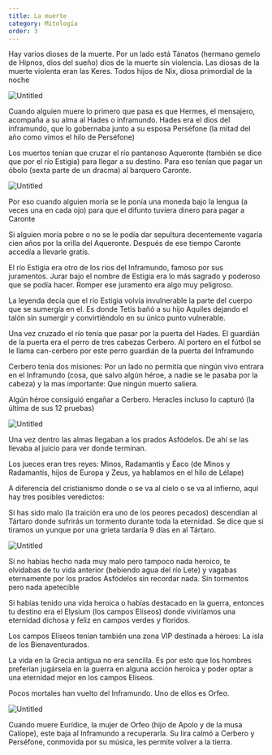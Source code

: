 ```yaml
---
title: La muerte
category: Mitología
order: 3
---
```


Hay varios dioses de la muerte. Por un lado está Tánatos (hermano gemelo de Hipnos, dios del sueño) dios de la muerte sin violencia. Las diosas de la muerte violenta eran las Keres. Todos hijos de Nix, diosa primordial de la noche

![Untitled]({{site.baseurl}}/images/La%20muerte%208d3cb7c0b0cc44c3a59a2eeebc11bad8/Tanatos_-_Busqueda_de_Google.png)

Cuando alguien muere lo primero que pasa es que Hermes, el mensajero, acompaña a su alma al Hades o inframundo. Hades era el dios del inframundo, que lo gobernaba junto a su esposa Perséfone (la mitad del año como vimos el hilo de Perséfone)

Los muertos tenían que cruzar el río pantanoso Aqueronte (también se dice que por el río Estigia) para llegar a su destino. Para eso tenían que pagar un óbolo (sexta parte de un dracma) al barquero Caronte.

![Untitled]({{site.baseurl}}/images/La%20muerte%208d3cb7c0b0cc44c3a59a2eeebc11bad8/Charon_by_Dore_-_Caronte__mitologia__-_Wikipedia__la_enciclopedia_libre.png)

Por eso cuando alguien moría se le ponía una moneda bajo la lengua (a veces una en cada ojo) para que el difunto tuviera dinero para pagar a Caronte

Si alguien moría pobre o no se le podía dar sepultura decentemente vagaría cien años por la orilla del Aqueronte. Después de ese tiempo Caronte accedía a llevarle gratis.

El río Estigia era otro de los ríos del Inframundo, famoso por sus juramentos. Jurar bajo el nombre de Estigia era lo más sagrado y poderoso que se podía hacer. Romper ese juramento era algo muy peligroso.

La leyenda decía que el río Estigia volvía invulnerable la parte del cuerpo que se sumergía en el. Es donde Tetis bañó a su hijo Aquiles dejando el talón sin sumergir y convirtiéndolo en su único punto vulnerable.

Una vez cruzado el río tenía que pasar por la puerta del Hades. El guardián de la puerta era el perro de tres cabezas Cerbero. Al portero en el fútbol se le llama can-cerbero por este perro guardián de la puerta del Inframundo

Cerbero tenía dos misiones: Por un lado no permitía que ningún vivo entrara en el Inframundo (cosa, que salvo algún héroe, a nadie se le pasaba por la cabeza) y la mas importante: Que ningún muerto saliera.

Algún héroe consiguió engañar a Cerbero. Heracles incluso lo capturó (la última de sus 12 pruebas)

![Untitled]({{site.baseurl}}/images/La%20muerte%208d3cb7c0b0cc44c3a59a2eeebc11bad8/Hercules_y_el_Cancerbero__por_Zurbaran_-_Cerbero_-_Wikipedia__la_enciclopedia_libre.png)

Una vez dentro las almas llegaban a los prados Asfódelos. De ahí se las llevaba al juicio para ver donde terminan.

Los jueces eran tres reyes: Minos, Radamantis y Éaco (de Minos y Radamantis, hijos de Europa y Zeus, ya hablamos en el hilo de Lélape)

A diferencia del cristianismo donde o se va al cielo o se va al infierno, aquí hay tres posibles veredictos:

Si has sido malo (la traición era uno de los peores pecados) descendían al Tártaro donde sufrirás un tormento durante toda la eternidad. Se dice que si tiramos un yunque por una grieta tardaría 9 días en al Tártaro.

![Untitled]({{site.baseurl}}/images/La%20muerte%208d3cb7c0b0cc44c3a59a2eeebc11bad8/Banners_and_Alerts_and_El_complot_de_los_animales__Lee_el_siguiente_texto_y_realiza_un_comic_de_minimo_seis_cuadros__Para_el_martes_1_de_marzo__El_mito_de_Orfeo.png)

Si no habías hecho nada muy malo pero tampoco nada heroico, te olvidabas de tu vida anterior (bebiendo agua del río Lete) y vagabas eternamente por los prados Asfódelos sin recordar nada. Sin tormentos pero nada apetecible

Si habías tenido una vida heroica o habías destacado en la guerra, entonces tu destino era el Elysium (los campos Elíseos) donde viviríamos una eternidad dichosa y feliz en campos verdes y floridos.

Los campos Elíseos tenían también una zona VIP destinada a héroes: La isla de los Bienaventurados. 

La vida en la Grecia antigua no era sencilla. Es por esto que los hombres preferían jugársela en la guerra en alguna acción heroica y poder optar a una eternidad mejor en los campos Elíseos.

Pocos mortales han vuelto del Inframundo. Uno de ellos es Orfeo.

![Untitled]({{site.baseurl}}/images/La%20muerte%208d3cb7c0b0cc44c3a59a2eeebc11bad8/Banners_and_Alerts_and_Franc_Kavcic_-_The_Lament_of_Orpheus_-_Orfeo_-_Wikipedia__la_enciclopedia_libre.png)

Cuando muere Eurídice, la mujer de Orfeo (hijo de Apolo y de la musa Calíope), este baja al Inframundo a recuperarla. Su lira calmó a Cerbero y Perséfone, conmovida por su música, les permite volver a la tierra.
